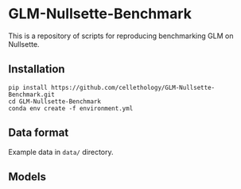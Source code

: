# GLM-Nullsette-Benchmark
This is a repository of scripts for reproducing benchmarking GLM on Nullsette.

## Installation
```
pip install https://github.com/cellethology/GLM-Nullsette-Benchmark.git
cd GLM-Nullsette-Benchmark
conda env create -f environment.yml
```
## Data format
Example data in `data/` directory.

## Models
